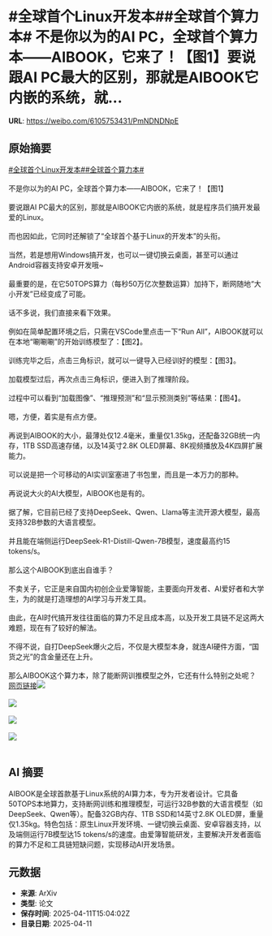 # #全球首个Linux开发本##全球首个算力本# 不是你以为的AI PC，全球首个算力本——AIBOOK，它来了！【图1】要说跟AI PC最大的区别，那就是AIBOOK它内嵌的系统，就...

**URL**: https://weibo.com/6105753431/PmNDNDNpE

## 原始摘要

<a href="https://m.weibo.cn/search?containerid=231522type%3D1%26t%3D10%26q%3D%23%E5%85%A8%E7%90%83%E9%A6%96%E4%B8%AALinux%E5%BC%80%E5%8F%91%E6%9C%AC%23&amp;extparam=%23%E5%85%A8%E7%90%83%E9%A6%96%E4%B8%AALinux%E5%BC%80%E5%8F%91%E6%9C%AC%23" data-hide=""><span class="surl-text">#全球首个Linux开发本#</span></a><a href="https://m.weibo.cn/search?containerid=231522type%3D1%26t%3D10%26q%3D%23%E5%85%A8%E7%90%83%E9%A6%96%E4%B8%AA%E7%AE%97%E5%8A%9B%E6%9C%AC%23&amp;extparam=%23%E5%85%A8%E7%90%83%E9%A6%96%E4%B8%AA%E7%AE%97%E5%8A%9B%E6%9C%AC%23" data-hide=""><span class="surl-text">#全球首个算力本#</span></a> <br><br>不是你以为的AI PC，全球首个算力本——AIBOOK，它来了！【图1】<br><br>要说跟AI PC最大的区别，那就是AIBOOK它内嵌的系统，就是程序员们搞开发最爱的Linux。<br><br>而也因如此，它同时还解锁了“全球首个基于Linux的开发本”的头衔。<br><br>当然，若是想用Windows搞开发，也可以一键切换云桌面，甚至可以通过Android容器支持安卓开发哦~<br><br>最重要的是，在它50TOPS算力（每秒50万亿次整数运算）加持下，断网随地“大小开发”已经变成了可能。<br><br>话不多说，我们直接来看下效果。<br><br>例如在简单配置环境之后，只需在VSCode里点击一下“Run All”，AIBOOK就可以在本地“唰唰唰”的开始训练模型了：【图2】。<br><br>训练完毕之后，点击三角标识，就可以一键导入已经训好的模型：【图3】。<br><br>加载模型过后，再次点击三角标识，便进入到了推理阶段。<br><br>过程中可以看到“加载图像”、“推理预测”和“显示预测类别”等结果：【图4】。<br><br>嗯，方便，着实是有点方便。<br><br>再说到AIBOOK的大小，最薄处仅12.4毫米，重量仅1.35kg，还配备32GB统一内存，1TB SSD高速存储，以及14英寸2.8K OLED屏幕、8K视频播放及4K四屏扩展能力。<br><br>可以说是把一个可移动的AI实训室塞进了书包里，而且是一本万力的那种。<br><br>再说说大火的AI大模型，AIBOOK也是有的。<br><br>据了解，它目前已经了支持DeepSeek、Qwen、Llama等主流开源大模型，最高支持32B参数的大语言模型。<br><br>并且能在端侧运行DeepSeek-R1-Distill-Qwen-7B模型，速度最高约15 tokens/s。<br><br>那么这个AIBOOK到底出自谁手？<br><br>不卖关子，它正是来自国内初创企业爱簿智能，主要面向开发者、AI爱好者和大学生，为的就是打造理想的AI学习与开发工具。<br><br>由此，在AI时代搞开发往往面临的算力不足且成本高，以及开发工具链不足这两大难题，现在有了较好的解法。<br><br>不得不说，自打DeepSeek爆火之后，不仅是大模型本身，就连AI硬件方面，“国货之光”的含金量还在上升。<br><br>那么AIBOOK这个算力本，除了能断网训推模型之外，它还有什么特别之处呢？<a href="https://weibo.cn/sinaurl?u=https%3A%2F%2Fmp.weixin.qq.com%2Fs%2FgD4Bi-Pb8UufRH_F3icv5g" data-hide=""><span class="url-icon"><img style="width: 1rem;height: 1rem" src="https://h5.sinaimg.cn/upload/2015/09/25/3/timeline_card_small_web_default.png" referrerpolicy="no-referrer"></span><span class="surl-text">网页链接</span></a><img style="" src="https://tvax3.sinaimg.cn/large/006Fd7o3ly1i0d4vxkqeag30px0eknpf.gif" referrerpolicy="no-referrer"><br><br><img style="" src="https://tvax3.sinaimg.cn/large/006Fd7o3ly1i0d4wouxaqg30r10f7hdu.gif" referrerpolicy="no-referrer"><br><br><img style="" src="https://tvax2.sinaimg.cn/large/006Fd7o3ly1i0d4wvyp8kg30r10f7npd.gif" referrerpolicy="no-referrer"><br><br><img style="" src="https://tvax1.sinaimg.cn/large/006Fd7o3ly1i0d4x6bcxlg30r10f7b2a.gif" referrerpolicy="no-referrer"><br><br>

## AI 摘要

AIBOOK是全球首款基于Linux系统的AI算力本，专为开发者设计。它具备50TOPS本地算力，支持断网训练和推理模型，可运行32B参数的大语言模型（如DeepSeek、Qwen等）。配备32GB内存、1TB SSD和14英寸2.8K OLED屏，重量仅1.35kg。特色包括：原生Linux开发环境、一键切换云桌面、安卓容器支持，以及端侧运行7B模型达15 tokens/s的速度。由爱簿智能研发，主要解决开发者面临的算力不足和工具链短缺问题，实现移动AI开发场景。

## 元数据

- **来源**: ArXiv
- **类型**: 论文
- **保存时间**: 2025-04-11T15:04:02Z
- **目录日期**: 2025-04-11
